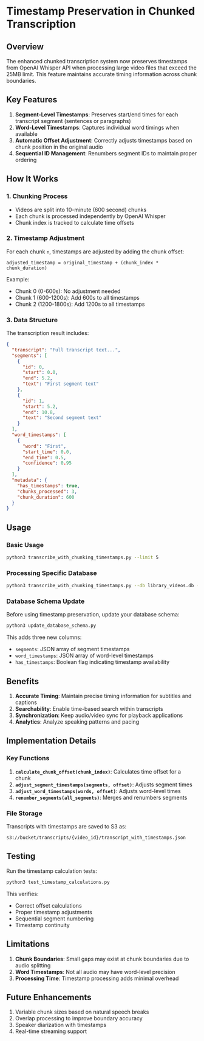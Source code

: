 # Timestamp Preservation in Chunked Transcription

## Overview

The enhanced chunked transcription system now preserves timestamps from OpenAI Whisper API when processing large video files that exceed the 25MB limit. This feature maintains accurate timing information across chunk boundaries.

## Key Features

1. **Segment-Level Timestamps**: Preserves start/end times for each transcript segment (sentences or paragraphs)
2. **Word-Level Timestamps**: Captures individual word timings when available
3. **Automatic Offset Adjustment**: Correctly adjusts timestamps based on chunk position in the original audio
4. **Sequential ID Management**: Renumbers segment IDs to maintain proper ordering

## How It Works

### 1. Chunking Process
- Videos are split into 10-minute (600 second) chunks
- Each chunk is processed independently by OpenAI Whisper
- Chunk index is tracked to calculate time offsets

### 2. Timestamp Adjustment
For each chunk `n`, timestamps are adjusted by adding the chunk offset:
```
adjusted_timestamp = original_timestamp + (chunk_index * chunk_duration)
```

Example:
- Chunk 0 (0-600s): No adjustment needed
- Chunk 1 (600-1200s): Add 600s to all timestamps
- Chunk 2 (1200-1800s): Add 1200s to all timestamps

### 3. Data Structure

The transcription result includes:

```json
{
  "transcript": "Full transcript text...",
  "segments": [
    {
      "id": 0,
      "start": 0.0,
      "end": 5.2,
      "text": "First segment text"
    },
    {
      "id": 1,
      "start": 5.2,
      "end": 10.8,
      "text": "Second segment text"
    }
  ],
  "word_timestamps": [
    {
      "word": "First",
      "start_time": 0.0,
      "end_time": 0.5,
      "confidence": 0.95
    }
  ],
  "metadata": {
    "has_timestamps": true,
    "chunks_processed": 3,
    "chunk_duration": 600
  }
}
```

## Usage

### Basic Usage
```bash
python3 transcribe_with_chunking_timestamps.py --limit 5
```

### Processing Specific Database
```bash
python3 transcribe_with_chunking_timestamps.py --db library_videos.db --limit 10
```

### Database Schema Update
Before using timestamp preservation, update your database schema:
```bash
python3 update_database_schema.py
```

This adds three new columns:
- `segments`: JSON array of segment timestamps
- `word_timestamps`: JSON array of word-level timestamps
- `has_timestamps`: Boolean flag indicating timestamp availability

## Benefits

1. **Accurate Timing**: Maintain precise timing information for subtitles and captions
2. **Searchability**: Enable time-based search within transcripts
3. **Synchronization**: Keep audio/video sync for playback applications
4. **Analytics**: Analyze speaking patterns and pacing

## Implementation Details

### Key Functions

1. **`calculate_chunk_offset(chunk_index)`**: Calculates time offset for a chunk
2. **`adjust_segment_timestamps(segments, offset)`**: Adjusts segment times
3. **`adjust_word_timestamps(words, offset)`**: Adjusts word-level times
4. **`renumber_segments(all_segments)`**: Merges and renumbers segments

### File Storage

Transcripts with timestamps are saved to S3 as:
```
s3://bucket/transcripts/{video_id}/transcript_with_timestamps.json
```

## Testing

Run the timestamp calculation tests:
```bash
python3 test_timestamp_calculations.py
```

This verifies:
- Correct offset calculations
- Proper timestamp adjustments
- Sequential segment numbering
- Timestamp continuity

## Limitations

1. **Chunk Boundaries**: Small gaps may exist at chunk boundaries due to audio splitting
2. **Word Timestamps**: Not all audio may have word-level precision
3. **Processing Time**: Timestamp processing adds minimal overhead

## Future Enhancements

1. Variable chunk sizes based on natural speech breaks
2. Overlap processing to improve boundary accuracy
3. Speaker diarization with timestamps
4. Real-time streaming support